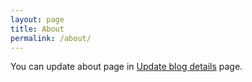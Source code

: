```yaml
---
layout: page
title: About
permalink: /about/
---
```


You can update about page in [Update blog details](http://www.keralahost.in/update_blog) page.
